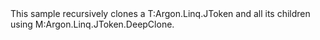 <?xml version="1.0" encoding="utf-8"?>
<topic id="Clone" revisionNumber="1">
  <developerConceptualDocument xmlns="http://ddue.schemas.microsoft.com/authoring/2003/5" xmlns:xlink="http://www.w3.org/1999/xlink">
    <introduction>
      <para>This sample recursively clones a <codeEntityReference>T:Argon.Linq.JToken</codeEntityReference>
      and all its children using <codeEntityReference>M:Argon.Linq.JToken.DeepClone</codeEntityReference>.</para>
    </introduction>
    <section>
      <title>Sample</title>
      <content>
        <code lang="cs" source="..\Src\Tests\Documentation\Samples\Linq\Clone.cs" region="Usage" title="Usage" />
      </content>
    </section>
  </developerConceptualDocument>
</topic>
